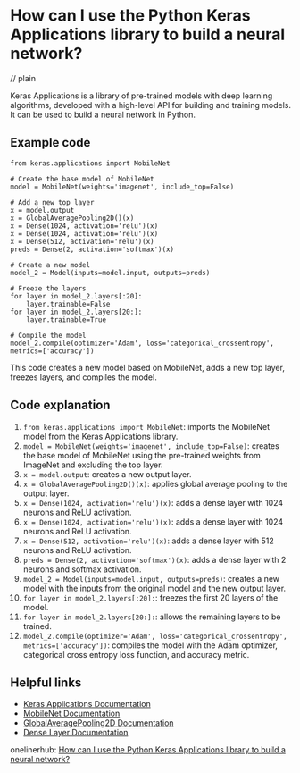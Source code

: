 # How can I use the Python Keras Applications library to build a neural network?
// plain

Keras Applications is a library of pre-trained models with deep learning algorithms, developed with a high-level API for building and training models. It can be used to build a neural network in Python.

## Example code


```
from keras.applications import MobileNet

# Create the base model of MobileNet
model = MobileNet(weights='imagenet', include_top=False)

# Add a new top layer
x = model.output
x = GlobalAveragePooling2D()(x)
x = Dense(1024, activation='relu')(x)
x = Dense(1024, activation='relu')(x)
x = Dense(512, activation='relu')(x)
preds = Dense(2, activation='softmax')(x)

# Create a new model
model_2 = Model(inputs=model.input, outputs=preds)

# Freeze the layers
for layer in model_2.layers[:20]:
    layer.trainable=False
for layer in model_2.layers[20:]:
    layer.trainable=True

# Compile the model
model_2.compile(optimizer='Adam', loss='categorical_crossentropy', metrics=['accuracy'])
```

This code creates a new model based on MobileNet, adds a new top layer, freezes layers, and compiles the model.

## Code explanation

1. `from keras.applications import MobileNet`: imports the MobileNet model from the Keras Applications library.
2. `model = MobileNet(weights='imagenet', include_top=False)`: creates the base model of MobileNet using the pre-trained weights from ImageNet and excluding the top layer.
3. `x = model.output`: creates a new output layer.
4. `x = GlobalAveragePooling2D()(x)`: applies global average pooling to the output layer.
5. `x = Dense(1024, activation='relu')(x)`: adds a dense layer with 1024 neurons and ReLU activation.
6. `x = Dense(1024, activation='relu')(x)`: adds a dense layer with 1024 neurons and ReLU activation.
7. `x = Dense(512, activation='relu')(x)`: adds a dense layer with 512 neurons and ReLU activation.
8. `preds = Dense(2, activation='softmax')(x)`: adds a dense layer with 2 neurons and softmax activation.
9. `model_2 = Model(inputs=model.input, outputs=preds)`: creates a new model with the inputs from the original model and the new output layer.
10. `for layer in model_2.layers[:20]:`: freezes the first 20 layers of the model.
11. `for layer in model_2.layers[20:]:`: allows the remaining layers to be trained.
12. `model_2.compile(optimizer='Adam', loss='categorical_crossentropy', metrics=['accuracy'])`: compiles the model with the Adam optimizer, categorical cross entropy loss function, and accuracy metric.

## Helpful links
- [Keras Applications Documentation](https://keras.io/api/applications/)
- [MobileNet Documentation](https://keras.io/api/applications/mobilenet/)
- [GlobalAveragePooling2D Documentation](https://keras.io/api/layers/pooling_layers/global_average_pooling2d/)
- [Dense Layer Documentation](https://keras.io/api/layers/core_layers/dense/)

onelinerhub: [How can I use the Python Keras Applications library to build a neural network?](https://onelinerhub.com/python-keras/how-can-i-use-the-python-keras-applications-library-to-build-a-neural-network)